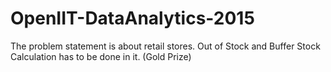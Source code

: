 # OpenIIT-DataAnalytics-2015
The problem statement is about retail stores. Out of Stock and Buffer Stock Calculation has to be done in it. (Gold Prize)
